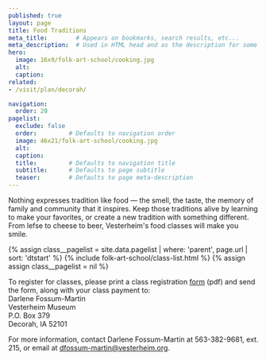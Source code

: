 ```yaml
---
published: true
layout: page
title: Food Traditions
meta_title:        # Appears on bookmarks, search results, etc...
meta_description:  # Used in HTML head and as the description for some search engines
hero:
  image: 16x9/folk-art-school/cooking.jpg
  alt:
  caption:
related:
- /visit/plan/decorah/

navigation:
  order: 20
pagelist:
  exclude: false
  order:         # Defaults to navigation order  
  image: 46x21/folk-art-school/cooking.jpg
  alt:
  caption:
  title:         # Defaults to navigation title
  subtitle:      # Defaults to page subtitle
  teaser:        # Defaults to page meta-description   
---
```

Nothing expresses tradition like food — the smell, the taste, the memory of family and community that it inspires. Keep those traditions alive by learning to make your favorites, or create a new tradition with something different. From lefse to cheese to beer, Vesterheim's food classes will make you smile.

{% assign class__pagelist = site.data.pagelist | where: 'parent', page.url | sort: 'dtstart' %}
{% include folk-art-school/class-list.html %}
{% assign assign class__pagelist = nil %}

To register for classes, please print a class registration [form](/folk-art-school/registration/forms/class-reg-form.pdf) (pdf) and send the form, along with your class payment to: <br />
Darlene Fossum-Martin<br />
Vesterheim Museum<br />
P.O. Box 379<br />
Decorah, IA 52101

For more information, contact Darlene Fossum-Martin at 563-382-9681, ext. 215, or email at [dfossum-martin@vesterheim.org](mailto:dfossum-martin@vesterheim.org).